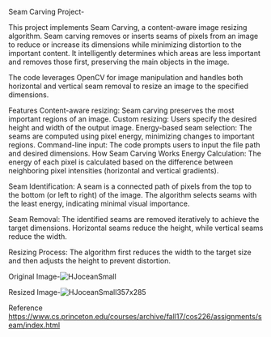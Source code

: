 Seam Carving Project-

This project implements Seam Carving, a content-aware image resizing algorithm. Seam carving removes or inserts seams of pixels from an image to reduce or increase its dimensions while minimizing distortion to the important content. It intelligently determines which areas are less important and removes those first, preserving the main objects in the image.

The code leverages OpenCV for image manipulation and handles both horizontal and vertical seam removal to resize an image to the specified dimensions.

Features
Content-aware resizing: Seam carving preserves the most important regions of an image.
Custom resizing: Users specify the desired height and width of the output image.
Energy-based seam selection: The seams are computed using pixel energy, minimizing changes to important regions.
Command-line input: The code prompts users to input the file path and desired dimensions.
How Seam Carving Works
Energy Calculation:
The energy of each pixel is calculated based on the difference between neighboring pixel intensities (horizontal and vertical gradients).

Seam Identification:
A seam is a connected path of pixels from the top to the bottom (or left to right) of the image. The algorithm selects seams with the least energy, indicating minimal visual importance.

Seam Removal:
The identified seams are removed iteratively to achieve the target dimensions. Horizontal seams reduce the height, while vertical seams reduce the width.

Resizing Process:
The algorithm first reduces the width to the target size and then adjusts the height to prevent distortion.


                                                                                      
Original Image-![HJoceanSmall](https://github.com/user-attachments/assets/59129f9b-162f-427e-ba21-41b3863dba0f)      


Resized Image-![HJoceanSmall357x285](https://github.com/user-attachments/assets/f17aaf4c-f4be-4ea3-860d-206ba55f71aa)  

Reference
https://www.cs.princeton.edu/courses/archive/fall17/cos226/assignments/seam/index.html
